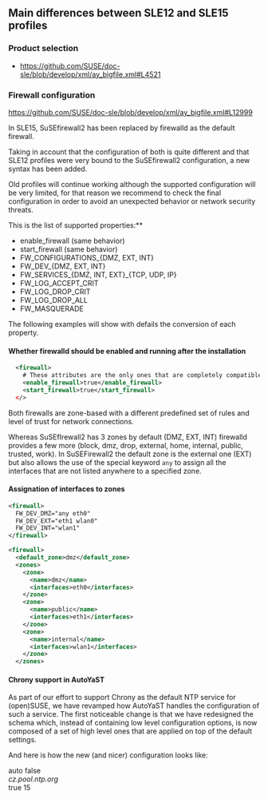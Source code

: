## Main differences between SLE12 and SLE15 profiles

### Product selection

- https://github.com/SUSE/doc-sle/blob/develop/xml/ay_bigfile.xml#L4521

### Firewall configuration

https://github.com/SUSE/doc-sle/blob/develop/xml/ay_bigfile.xml#L12999

In SLE15, SuSEfirewall2 has been replaced by firewalld as the default firewall.

Taking in account that the configuration of both is quite different and that SLE12
profiles were very bound to the SuSEfirewall2 configuration, a new syntax has been added.

Old profiles will continue working although the supported configuration will be very
limited, for that reason we recommend to check the final configuration in order to
avoid an unexpected behavior or network security threats.

This is the list of supported properties:**

- enable_firewall (same behavior)
- start_firewall (same behavior)
- FW_CONFIGURATIONS_{DMZ, EXT, INT}
- FW_DEV_{DMZ, EXT, INT}
- FW_SERVICES_{DMZ, INT, EXT}_{TCP, UDP, IP}
- FW_LOG_ACCEPT_CRIT
- FW_LOG_DROP_CRIT
- FW_LOG_DROP_ALL
- FW_MASQUERADE

The following examples will show with defails the conversion of each property.

#### Whether firewalld should be enabled and running after the installation

```xml
  <firewall>
    # These attributes are the only ones that are completely compatible in both schemas
    <enable_firewall>true</enable_firewall>
    <start_firewall>true</start_firewall>
  </>
```

Both firewalls are zone-based with a different predefined set of rules and level
of trust for network connections.

Whereas SuSEfIrewall2 has 3 zones by default (DMZ, EXT, INT) firewalld provides
a few more (block, dmz, drop, external, home, internal, public, trusted, work).
In SuSEFirewall2 the default zone is the external one (EXT) but also allows the
use of the special keyword `any` to assign all the interfaces that are not listed
anywhere to a specified zone.

#### Assignation of interfaces to zones

```xml
<firewall>
  FW_DEV_DMZ="any eth0"
  FW_DEV_EXT="eth1 wlan0"
  FW_DEV_INT="wlan1"
</firewall>
```

```xml
<firewall>
  <default_zone>dmz</default_zone>
  <zones>
    <zone>
      <name>dmz</name>
      <interfaces>eth0</interfaces>
    </zone>
    <zone>
      <name>public</name>
      <interfaces>eth1</interfaces>
    </zone>
    <zone>
      <name>internal</name>
      <interfaces>wlan1</interfaces>
    </zone>
  </zones>

```

#### Chrony support in AutoYaST

As part of our effort to support Chrony as the default NTP service for (open)SUSE,
we have revamped how AutoYaST handles the configuration of such a service.
The first noticeable change is that we have redesigned the schema which, instead
of containing low level configuration options, is now composed of a set of high
level ones that are applied on top of the default settings.

And here is how the new (and nicer) configuration looks like:

<ntp-client>
  <ntp_policy>auto</ntp_policy>
  <ntp_servers config:type="list">
    <ntp_server>
      <iburst config:type="boolean">false</iburst>
      <address>cz.pool.ntp.org</address>
      <offline config:type="boolean">true</offline>
    </ntp_server>
  </ntp_servers>
  <ntp_sync>15</ntp_sync>
</ntp-client>

